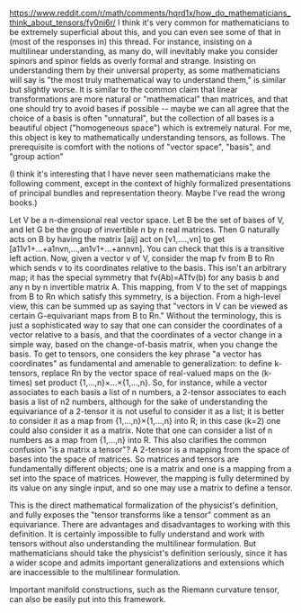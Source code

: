 https://www.reddit.com/r/math/comments/hqrd1x/how_do_mathematicians_think_about_tensors/fy0ni6r/
I think it's very common for mathematicians to be extremely superficial about this, and you can even see some of that in (most of the responses in) this thread. For instance, insisting on a multilinear understanding, as many do, will inevitably make you consider spinors and spinor fields as overly formal and strange. Insisting on understanding them by their universal property, as some mathematicians will say is "the most truly mathematical way to understand them," is similar but slightly worse. It is similar to the common claim that linear transformations are more natural or "mathematical" than matrices, and that one should try to avoid bases if possible -- maybe we can all agree that the choice of a basis is often "unnatural", but the collection of all bases is a beautiful object ("homogeneous space") which is extremely natural. For me, this object is key to mathematically understanding tensors, as follows. The prerequisite is comfort with the notions of "vector space", "basis", and "group action"

(I think it's interesting that I have never seen mathematicians make the following comment, except in the context of highly formalized presentations of principal bundles and representation theory. Maybe I've read the wrong books.)

  Let V be a n-dimensional real vector space. Let B be the set of bases of V, and let G be the group of invertible n by n real matrices. Then G naturally acts on B by having the matrix [aij] act on [v1,....,vn] to get [a11v1+...+a1nvn,...,an1v1+...+annvn]. You can check that this is a transitive left action.
  Now, given a vector v of V, consider the map fv from B to Rn which sends v to its coordinates relative to the basis. This isn't an arbitrary map; it has the special symmetry that fv(Ab)=ATfv(b) for any basis b and any n by n invertible matrix A. This mapping, from V to the set of mappings from B to Rn which satisfy this symmetry, is a bijection.
  From a high-level view, this can be summed up as saying that "vectors in V can be viewed as certain G-equivariant maps from B to Rn."
  Without the terminology, this is just a sophisticated way to say that one can consider the coordinates of a vector relative to a basis, and that the coordinates of a vector change in a simple way, based on the change-of-basis matrix, when you change the basis.
  To get to tensors, one considers the key phrase "a vector has coordinates" as fundamental and amenable to generalization: to define k-tensors, replace Rn by the vector space of real-valued maps on the (k-times) set product {1,...,n}×...×{1,...,n}. So, for instance, while a vector associates to each basis a list of n numbers, a 2-tensor associates to each basis a list of n2 numbers, although for the sake of understanding the equivariance of a 2-tensor it is not useful to consider it as a list; it is better to consider it as a map from {1,...,n}×{1,...,n} into R; in this case (k=2) one could also consider it as a matrix. Note that one can consider a list of n numbers as a map from {1,...,n} into R.
  This also clarifies the common confusion "is a matrix a tensor"? A 2-tensor is a mapping from the space of bases into the space of matrices. So matrices and tensors are fundamentally different objects; one is a matrix and one is a mapping from a set into the space of matrices. However, the mapping is fully determined by its value on any single input, and so one may use a matrix to define a tensor.

This is the direct mathematical formalization of the physicist's definition, and fully exposes the "tensor transforms like a tensor" comment as an equivariance. There are advantages and disadvantages to working with this definition. It is certainly impossible to fully understand and work with tensors without also understanding the multilinear formulation. But mathematicians should take the physicist's definition seriously, since it has a wider scope and admits important generalizations and extensions which are inaccessible to the multilinear formulation.

Important manifold constructions, such as the Riemann curvature tensor, can also be easily put into this framework.

